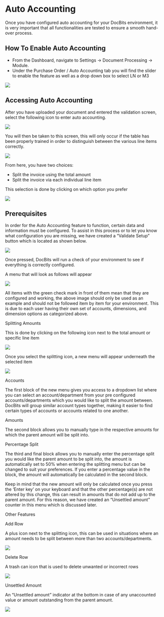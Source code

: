 # Auto Accounting

Once you have configured auto accounting for your DocBits environment, it is very important that all functionalities are tested to ensure a smooth hand-over process.

## How To Enable Auto Accounting

* From the Dashboard, navigate to Settings → Document Processing → Module.
* Under the Purchase Order / Auto Accounting tab you will find the slider to enable the feature as well as a drop down box to select LN or M3

![](https://lh7-us.googleusercontent.com/c3aUKad-_Wl1-wdhTGAweIe4LGsYZx5Bor8FDKAhALTm8UeO544o7w3VwDBYFSCgzzq37Jce5yKbRaQytI0nz95Ja73rLEAZHIuoTk0V7tn6q7F6Efx6pPlHll1Ek1ZItnmcnGUtgm3Y0GA8pbbshYU)

## Accessing Auto Accounting

After you have uploaded your document and entered the validation screen, select the following icon to enter auto accounting.

![](https://lh7-us.googleusercontent.com/y-GgwfK7QdmuvVLGxaLhzgA-AhUNHaWfEin8iEdOFCJQE9brJzoXdIIa6B_E0B2fXR9ahQ7ukllz_rmI72P4Sujv0cWjEns-u0ro2EqthuwHGN8XVVnaP9or_c3XzTQ46ZUKf84LMxvl_yOc5BBE3qc)

You will then be taken to this screen, this will only occur if the table has been properly trained in order to distinguish between the various line items correctly.

![](https://lh7-us.googleusercontent.com/1z8qvnZJoqk2bhjah6HJ7E9Z_Dhrmi6kTZuXAKSmXT7T-pWnI176DQbliroCPvCEIIhYYnezL5ae_Az_O2MWTeOTC6qZvtJ5rlThPYnKnDTIHoDIi6zsahnUuvsD7YtZROXZ4U44L2aWufBsE7QqbiA)

From here, you have two choices:

* Split the invoice using the total amount
* Split the invoice via each individual line item

This selection is done by clicking on which option you prefer

![](https://lh7-us.googleusercontent.com/Mbusr1kisZSjyU_YJJ-8sLfwcyBOutRPUymIuuiynvEjjD1-iY_3kACHdf9g3VcfYtHS6_eMSFX-3RuA2Wyhq3JDjw7VsuxOijT2q9ey6DWrLzBAK7wPFXUiyapbSEK97E2Rpbop42ZAvW4zJkD-Rz4)

## Prerequisites

In order for the Auto Accounting feature to function, certain data and information must be configured. To assist in this process or to let you know what configuration you are missing, we have created a “Validate Setup” button which is located as shown below.

![](https://lh7-us.googleusercontent.com/zCqiu__deFqdYih9yBGQhxbgXYuBvLFhSd48k-gA9sQoxoBibeyUAEc9k9HQCnmuddIU2Bws7IfK3JCuXylCo6sCdyuUNOeUHRLGGH3Jvz5MJRJU5cmsyzrH5lTo0eH_ygFTuXc9dI3BZ_wW-ybzHKw)

Once pressed, DocBits will run a check of your environment to see if everything is correctly configured.

A menu that will look as follows will appear

![](https://lh7-us.googleusercontent.com/v2UhbvTVO7pw29xeRb1kjWlVq8xPmYQNeoXpUZpztcvuWdpFR01u46yRaS3rKeTIhr9k0wor46wwUcoOaOwoP49CGW5VlsLI6fd15DvfnykRC9lFJkY8RN_Y6DlHP7t4ldPROsdCqIjgg7e3dIK5J9s)

All items with the green check mark in front of them mean that they are configured and working, the above image should only be used as an example and should not be followed item by item for your environment. This is due to each user having their own set of accounts, dimensions, and dimension options as categorized above.

Splitting Amounts

This is done by clicking on the following icon next to the total amount or specific line item

![](https://lh7-us.googleusercontent.com/SzOTCQ8pox0UPXhlCeSLuqzeD_gOfmFBkxzmae4Ms2JYLU_GeQPgd5iITPiedpV12bNozVTFI8Z3cRtacEogkb5OU5OAiKJ4HV7li2HqDsZjYzES8WcCpPDWlYPjRrPfBo5LCGaxtd8uerJqUbmMQcg)

Once you select the splitting icon, a new menu will appear underneath the selected item

![](https://lh7-us.googleusercontent.com/NMyfsDFrPh7NwQNXF1FHP-oHDkBTUqoniwq48Pri7ULHiZRHuYVJ_RTiSqt12LG1Q7ut9UTmmlQC0-y2Le5cMJ-c_OwpWJ7s09r3kHS8I2wca75EiKfa4u2uBkYudgJ-gkEC7yK8OtweSyuqOZ2hh2Y)

Accounts

The first block of the new menu gives you access to a dropdown list where you can select an account/department from your pre configured accounts/departments which you would like to split the amount between. DocBits will group similar account types together, making it easier to find certain types of accounts or accounts related to one another.

Amounts

The second block allows you to manually type in the respective amounts for which the parent amount will be split into.

Percentage Split

The third and final block allows you to manually enter the percentage split you would like the parent amount to be split into, the amount is automatically set to 50% when entering the splitting menu but can be changed to suit your preferences. If you enter a percentage value in the block, the amount will automatically be calculated in the second block.

Keep in mind that the new amount will only be calculated once you press the ‘Enter key’ on your keyboard and that the other percentage(s) are not altered by this change, this can result in amounts that do not add up to the parent amount. For this reason, we have created an “Unsettled amount” counter in this menu which is discussed later.

Other Features

Add Row

A plus icon next to the splitting icon, this can be used in situations where an amount needs to be split between more than two accounts/departments.

![](https://lh7-us.googleusercontent.com/AzrPkawLROoACG3XpIpXXyRgVXa8giIkgOZ8sYc4LAHwuZRqmoiFas-oYUbR04vtPWiTPAwV_tu-idfLG57VfaC9fvQl3Zpjdm-tNxVW7YK6-Kf-UeuYpkIenmJbQhdWfg71UezLIIG5_4bhoSRZdtk)

Delete Row

A trash can icon that is used to delete unwanted or incorrect rows

![](https://lh7-us.googleusercontent.com/2gAuz4KkU3xQuYZ-6w5p8T43JTJu_aUdYfWHGBpQc_LNPXjNu7BgN3maRgfqCzSsWyZ27j8BNn7PNzA2Tj6ZZx5T5rcJjmaFlPQZ5ioXRMoB8zSbGDawsopPoxlX2yZU_-rh-_D02iuzCjWDYOCJ7KE)

Unsettled Amount

An “Unsettled amount” indicator at the bottom in case of any unaccounted value or amount outstanding from the parent amount.

![](https://lh7-us.googleusercontent.com/xZ2RqteuST79CFiKJRBDLwIBBLMa2E_vdaMmpTM3NN2qxuwCr8j208wZVHgY1Q9bg46EhRPeQpM_K1V85yIzU88D7tGRPiP3pkpzXUBv_vZbPrIM1S41ZeRcMMVW60nf5Whngnpbluw9M30bjDwcoQ0)
